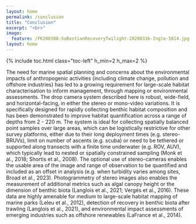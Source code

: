 ```yaml
---
layout: home
permalink: /conclusion
title: "Conclusion"
excerpt: "<br>"
image:
  feature: /FK200308-SuBastianRecoveryTwilight-20200316-Ingle-5814.jpg
layout: home
---
```

{% include toc.html class="toc-left" h_min=2 h_max=2 %}

The need for marine spatial planning and concerns about the environmental impacts of anthropogenic activities (including climate change, pollution and offshore industries) has led to a growing requirement for large-scale habitat characterisation to inform management, through mapping or environmental assessments. The drop camera system described here is robust, wide-field, and horizontal-facing, in either the stereo or mono-video variations. It is specifically designed for rapidly collecting benthic habitat composition and has been demonstrated to improve habitat quantification across a range of depths from 2 - 220 m. The system is ideal for collecting spatially balanced point samples over large areas, which can be logistically restrictive for other survey platforms, either due to their long deployment times (e.g. stereo-BRUVs), limit on number of ascents (e.g. scuba) or need to be tethered or supported along transects with a finite time underwater (e.g. ROV, AUV), which typically lead to nested or spatially constrained sampling (Monk et al., 2018; Shortis et al., 2008). The optional use of stereo-cameras enables the usable area of the image and range of observation to be quantified and included as an offset in analysis (e.g. when turbidity varies among sites, Broad et al., 2023). Photogrammetry of stereo images also enables the measurement of additional metrics such as algal canopy height or the dimension of benthic biota (Langlois et al., 2021; Vergés et al., 2016). These data are highly amenable for medium to large-scale habitat mapping of marine parks (Leleu et al., 2012), detection of recovery in benthic biota after trawling (Langlois et al., 2021), and environmental impact assessments of emerging industries such as offshore renewables (LaFrance et al., 2014).
